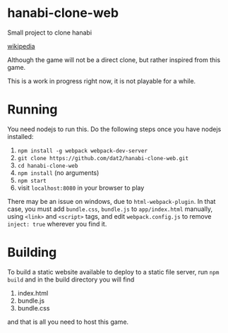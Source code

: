 # hanabi-clone-web
Small project to clone hanabi

[wikipedia](https://en.wikipedia.org/wiki/Hanabi_(card_game))

Although the game will not be a direct clone, but rather inspired from this game.

This is a work in progress right now, it is not playable for a while.

# Running
You need nodejs to run this. Do the following steps once you have nodejs installed:

1. `npm install -g webpack webpack-dev-server`
2. `git clone https://github.com/dat2/hanabi-clone-web.git`
3. `cd hanabi-clone-web`
4. `npm install` (no arguments)
5. `npm start`
6.  visit `localhost:8080` in your browser to play

There may be an issue on windows, due to `html-webpack-plugin`. In that case, you must add `bundle.css`, `bundle.js` to `app/index.html` manually, using `<link>` and `<script>` tags, and edit `webpack.config.js` to remove `inject: true` wherever you find it.

# Building
To build a static website available to deploy to a static file server, run `npm build` and in the build directory you will find

1. index.html
2. bundle.js
3. bundle.css

and that is all you need to host this game.
